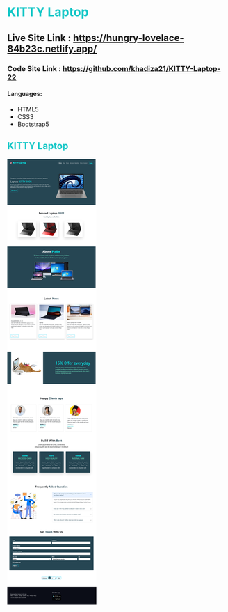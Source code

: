 <h1 style="color:rgb(21, 199, 199);">KITTY Laptop</h1> 

## Live Site Link : https://hungry-lovelace-84b23c.netlify.app/

### Code Site Link : https://github.com/khadiza21/KITTY-Laptop-22

#### Languages:

- HTML5
- CSS3
- Bootstrap5


<h2 style="color:rgb(21, 199, 199);">KITTY Laptop</h2> 
  <img src="images/kity-laptop.png" alt="">